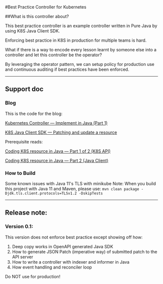 #Best Practice Controller for Kubernetes

##What is this controller about?

This best practice controller is an example controller written in Pure Java by using K8S Java Client SDK.

Enforcing best practice in K8S in production for multiple teams is hard.

What if there is a way to encode every lesson learnt by someone else into a controller and let this controller be the operator?

By leveraging the operator pattern, we can setup policy for production use and continuous auditing if best practices have been enforced.

---

## Support doc
### Blog
This is the code for the blog:

[Kubernetes Controller — Implement in Java (Part 1)](https://medium.com/@hinyinlam/kubernetes-controller-implement-in-java-part-1-4bd717f88b55)

[K8S Java Client SDK — Patching and update a resource](https://medium.com/@hinyinlam/k8s-java-client-sdk-patching-and-update-a-resource-3b42de7f69ed)

Prerequisite reads:

[Coding K8S resource in Java — Part 1 of 2 (K8S API)](https://medium.com/@hinyinlam/coding-k8s-resource-in-java-part-1-of-2-k8s-api-f46ca6bae3d6)

[Coding K8S resource in Java — Part 2 (Java Client)](https://medium.com/@hinyinlam/coding-k8s-resource-in-java-part-2-java-client-4d3341687477)

### How to Build
Some known issues with Java 11's TLS with minikube
Note: When you build this project with Java 11 and Maven, please use:
```mvn clean package -Djdk.tls.client.protocols=TLSv1.2 -DskipTests```

---

## Release note:

### Version 0.1:
This version does not enforce best practice except showing off how:

1. Deep copy works in OpenAPI generated Java SDK
2. How to generate JSON Patch (imperative way) of submitted patch to the API server
3. How to write a controller with indexer and informer in Java
4. How event handling and reconciler loop

Do NOT use for production!




